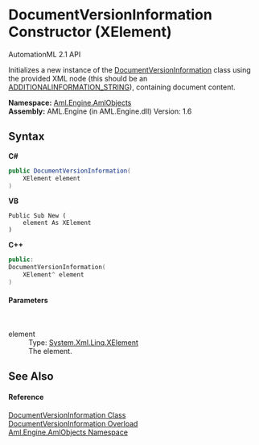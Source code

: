 # DocumentVersionInformation Constructor (XElement)
AutomationML 2.1 API 

Initializes a new instance of the <a href="T_Aml_Engine_AmlObjects_DocumentVersionInformation">DocumentVersionInformation</a> class using the provided XML node (this should be an <a href="F_Aml_Engine_CAEX_CAEX_CLASSModel_TagNames_ADDITIONALINFORMATION_STRING">ADDITIONALINFORMATION_STRING</a>), containing document content.

**Namespace:**&nbsp;<a href="N_Aml_Engine_AmlObjects">Aml.Engine.AmlObjects</a><br />**Assembly:**&nbsp;AML.Engine (in AML.Engine.dll) Version: 1.6

## Syntax

**C#**<br />
``` C#
public DocumentVersionInformation(
	XElement element
)
```

**VB**<br />
``` VB
Public Sub New ( 
	element As XElement
)
```

**C++**<br />
``` C++
public:
DocumentVersionInformation(
	XElement^ element
)
```


#### Parameters
&nbsp;<dl><dt>element</dt><dd>Type: <a href="https://docs.microsoft.com/dotnet/api/system.xml.linq.xelement" target="_parent" rel="noopener noreferrer">System.Xml.Linq.XElement</a><br />The element.</dd></dl>

## See Also


#### Reference
<a href="T_Aml_Engine_AmlObjects_DocumentVersionInformation">DocumentVersionInformation Class</a><br /><a href="Overload_Aml_Engine_AmlObjects_DocumentVersionInformation__ctor">DocumentVersionInformation Overload</a><br /><a href="N_Aml_Engine_AmlObjects">Aml.Engine.AmlObjects Namespace</a><br />